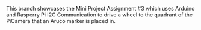This branch showcases the Mini Project Assignment #3 which uses Arduino and Rasperry Pi I2C Communication to drive a wheel to the quadrant of the PiCamera that an Aruco marker is placed in.
